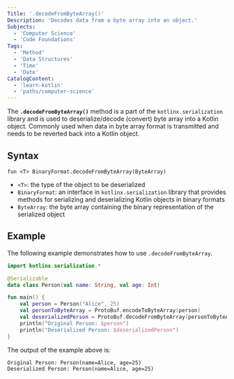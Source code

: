 ```yaml
---
Title: '.decodeFromByteArray()'
Description: 'Decodes data from a byte array into an object.'
Subjects:
  - 'Computer Science'
  - 'Code Foundations'
Tags:
  - 'Method'
  - 'Data Structures'
  - 'Time'
  - 'Date'
CatalogContent:
  - 'learn-kotlin'
  - 'paths/computer-science'
---
```


The **`.decodeFromByteArray()`** method is a part of the `kotlinx.serialization` library and is used to deserialize/decode (convert) byte array into a Kotlin object. Commonly used when data in byte array format is transmitted and needs to be reverted back into a Kotlin object. 

## Syntax

```pseudo
fun <T> BinaryFormat.decodeFromByteArray(ByteArray)
```

- `<T>`: the type of the object to be deserialized
- `BinaryFormat`: an interface in `kotlinx.serialization` library that provides methods for serializing and deserializing Kotlin objects in binary formats
- `ByteArray`: the byte array containing the binary representation of the serialized object

## Example

The following example demonstrates how to use `.decodeFromByteArray`.

```kotlin
import kotlinx.serialization.*

@Serializable
data class Person(val name: String, val age: Int)

fun main() {
    val person = Person("Alice", 25)
    val personToByteArray = ProtoBuf.encodeToByteArray(person)
    val deserializedPerson = ProtoBuf.decodeFromByteArray(personToByteArray)
    println("Original Person: $person")
    println("Deserialized Person: $deserializedPerson")
}
```

The output of the example above is:

```shell
Original Person: Person(name=Alice, age=25)
Deserialized Person: Person(name=Alice, age=25)
```
